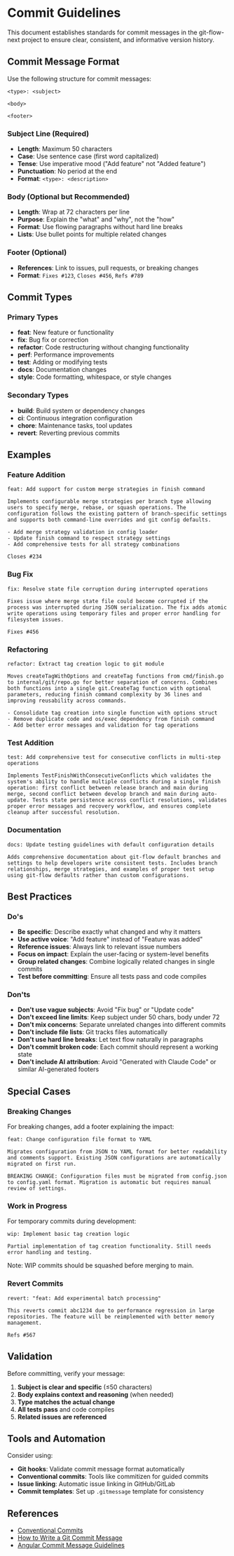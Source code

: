 # Commit Guidelines

This document establishes standards for commit messages in the git-flow-next project to ensure clear, consistent, and informative version history.

## Commit Message Format

Use the following structure for commit messages:

```
<type>: <subject>

<body>

<footer>
```

### Subject Line (Required)

- **Length**: Maximum 50 characters
- **Case**: Use sentence case (first word capitalized)
- **Tense**: Use imperative mood ("Add feature" not "Added feature")
- **Punctuation**: No period at the end
- **Format**: `<type>: <description>`

### Body (Optional but Recommended)

- **Length**: Wrap at 72 characters per line
- **Purpose**: Explain the "what" and "why", not the "how"
- **Format**: Use flowing paragraphs without hard line breaks
- **Lists**: Use bullet points for multiple related changes

### Footer (Optional)

- **References**: Link to issues, pull requests, or breaking changes
- **Format**: `Fixes #123`, `Closes #456`, `Refs #789`

## Commit Types

### Primary Types

- **feat**: New feature or functionality
- **fix**: Bug fix or correction
- **refactor**: Code restructuring without changing functionality
- **perf**: Performance improvements
- **test**: Adding or modifying tests
- **docs**: Documentation changes
- **style**: Code formatting, whitespace, or style changes

### Secondary Types

- **build**: Build system or dependency changes
- **ci**: Continuous integration configuration
- **chore**: Maintenance tasks, tool updates
- **revert**: Reverting previous commits

## Examples

### Feature Addition
```
feat: Add support for custom merge strategies in finish command

Implements configurable merge strategies per branch type allowing users to specify merge, rebase, or squash operations. The configuration follows the existing pattern of branch-specific settings and supports both command-line overrides and git config defaults.

- Add merge strategy validation in config loader
- Update finish command to respect strategy settings  
- Add comprehensive tests for all strategy combinations

Closes #234
```

### Bug Fix
```
fix: Resolve state file corruption during interrupted operations

Fixes issue where merge state file could become corrupted if the process was interrupted during JSON serialization. The fix adds atomic write operations using temporary files and proper error handling for filesystem issues.

Fixes #456
```

### Refactoring
```
refactor: Extract tag creation logic to git module

Moves createTagWithOptions and createTag functions from cmd/finish.go to internal/git/repo.go for better separation of concerns. Combines both functions into a single git.CreateTag function with optional parameters, reducing finish command complexity by 36 lines and improving reusability across commands.

- Consolidate tag creation into single function with options struct
- Remove duplicate code and os/exec dependency from finish command
- Add better error messages and validation for tag operations
```

### Test Addition
```
test: Add comprehensive test for consecutive conflicts in multi-step operations

Implements TestFinishWithConsecutiveConflicts which validates the system's ability to handle multiple conflicts during a single finish operation: first conflict between release branch and main during merge, second conflict between develop branch and main during auto-update. Tests state persistence across conflict resolutions, validates proper error messages and recovery workflow, and ensures complete cleanup after successful resolution.
```

### Documentation
```
docs: Update testing guidelines with default configuration details

Adds comprehensive documentation about git-flow default branches and settings to help developers write consistent tests. Includes branch relationships, merge strategies, and examples of proper test setup using git-flow defaults rather than custom configurations.
```

## Best Practices

### Do's

- **Be specific**: Describe exactly what changed and why it matters
- **Use active voice**: "Add feature" instead of "Feature was added"
- **Reference issues**: Always link to relevant issue numbers
- **Focus on impact**: Explain the user-facing or system-level benefits
- **Group related changes**: Combine logically related changes in single commits
- **Test before committing**: Ensure all tests pass and code compiles

### Don'ts

- **Don't use vague subjects**: Avoid "Fix bug" or "Update code"
- **Don't exceed line limits**: Keep subject under 50 chars, body under 72
- **Don't mix concerns**: Separate unrelated changes into different commits
- **Don't include file lists**: Git tracks files automatically
- **Don't use hard line breaks**: Let text flow naturally in paragraphs
- **Don't commit broken code**: Each commit should represent a working state
- **Don't include AI attribution**: Avoid "Generated with Claude Code" or similar AI-generated footers

## Special Cases

### Breaking Changes

For breaking changes, add a footer explaining the impact:

```
feat: Change configuration file format to YAML

Migrates configuration from JSON to YAML format for better readability and comments support. Existing JSON configurations are automatically migrated on first run.

BREAKING CHANGE: Configuration files must be migrated from config.json to config.yaml format. Migration is automatic but requires manual review of settings.
```

### Work in Progress

For temporary commits during development:

```
wip: Implement basic tag creation logic

Partial implementation of tag creation functionality. Still needs error handling and testing.
```

Note: WIP commits should be squashed before merging to main.

### Revert Commits

```
revert: "feat: Add experimental batch processing"

This reverts commit abc1234 due to performance regression in large repositories. The feature will be reimplemented with better memory management.

Refs #567
```

## Validation

Before committing, verify your message:

1. **Subject is clear and specific** (≤50 characters)
2. **Body explains context and reasoning** (when needed)
3. **Type matches the actual change**
4. **All tests pass** and code compiles
5. **Related issues are referenced**

## Tools and Automation

Consider using:

- **Git hooks**: Validate commit message format automatically
- **Conventional commits**: Tools like commitizen for guided commits
- **Issue linking**: Automatic issue linking in GitHub/GitLab
- **Commit templates**: Set up `.gitmessage` template for consistency

## References

- [Conventional Commits](https://www.conventionalcommits.org/)
- [How to Write a Git Commit Message](https://chris.beams.io/posts/git-commit/)
- [Angular Commit Message Guidelines](https://github.com/angular/angular/blob/main/CONTRIBUTING.md#commit)